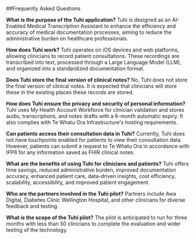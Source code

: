 ##Frequently Asked Questions

**What is the purpose of the Tuhi application?**
Tuhi is designed as an AI-Enabled Medical Transcription Assistant to enhance the efficiency and accuracy of medical documentation processes, aiming to reduce the administrative burden on healthcare professionals.

**How does Tuhi work?**
Tuhi operates on iOS devices and web platforms, allowing clinicians to record patient consultations. These recordings are transcribed into text, processed through a Large Language Model (LLM), and organized into a standardized documentation format.

**Does Tuhi store the final version of clinical notes?**
No, Tuhi does not store the final version of clinical notes. It is expected that clinicians will store these in the existing places these records are stored.

**How does Tuhi ensure the privacy and security of personal information?** 
Tuhi uses My Health Account Workforce for clinician validation and stores audio, transcriptions, and notes drafts with a 6-month automatic expiry. It also complies with Te Whatu Ora Infrastructure's hosting requirements.

**Can patients access their consultation data in Tuhi?**
Currently, Tuhi does not have touchpoints enabled for patients to view their consultation data. However, patients can submit a request to Te Whatu Ora in accordance with IPP6 for any information saved as FHIR clinical notes.

**What are the benefits of using Tuhi for clinicians and patients?**
Tuhi offers time savings, reduced administrative burden, improved documentation accuracy, enhanced patient care, data-driven insights, cost efficiency, scalability, accessibility, and improved patient engagement.

**Who are the partners involved in the Tuhi pilot?**
Partners include Awa Digital, Diabetes Clinic Wellington Hospital, and other clinicians for diverse feedback and testing.

**What is the scope of the Tuhi pilot?**
The pilot is anticipated to run for three months with less than 50 clinicians to complete the evaluation and wider testing of the technology.

